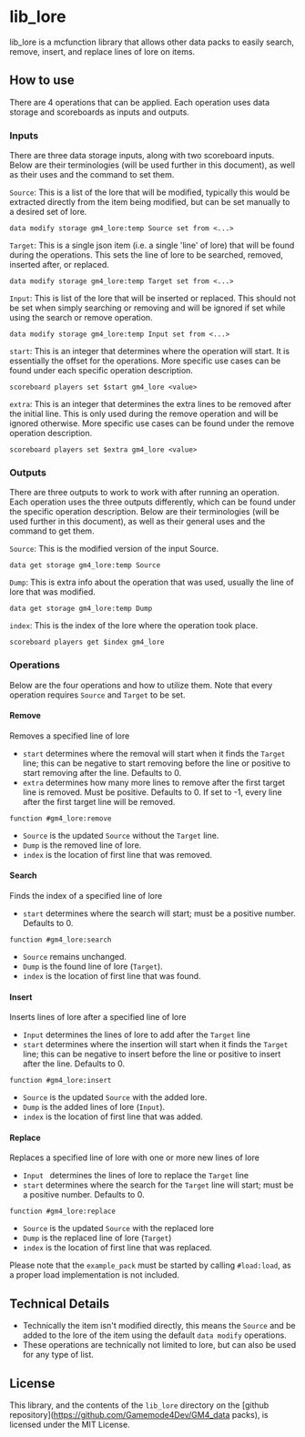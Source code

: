 # lib_lore
lib_lore is a mcfunction library that allows other data packs to easily search, remove, insert, and replace lines of lore on items.

## How to use
There are 4 operations that can be applied. Each operation uses data storage and scoreboards as inputs and outputs.

### Inputs
There are three data storage inputs, along with two scoreboard inputs. Below are their terminologies (will be used further in this document), as well as their uses and the command to set them.

`Source`: This is a list of the lore that will be modified, typically this would be extracted directly from the item being modified, but can be set manually to a desired set of lore.
```mcfunction
data modify storage gm4_lore:temp Source set from <...>
```

`Target`: This is a single json item (i.e. a single 'line' of lore) that will be found during the operations. This sets the line of lore to be searched, removed, inserted after, or replaced.
```mcfunction
data modify storage gm4_lore:temp Target set from <...>
```

`Input`: This is list of the lore that will be inserted or replaced. This should not be set when simply searching or removing and will be ignored if set while using the search or remove operation.
```mcfunction
data modify storage gm4_lore:temp Input set from <...>
```

`start`: This is an integer that determines where the operation will start. It is essentially the offset for the operations. More specific use cases can be found under each specific operation description.
```mcfunction
scoreboard players set $start gm4_lore <value>
```

`extra`: This is an integer that determines the extra lines to be removed after the initial line. This is only used during the remove operation and will be ignored otherwise. More specific use cases can be found under the remove operation description.
```mcfunction
scoreboard players set $extra gm4_lore <value>
```

### Outputs
There are three outputs to work to work with after running an operation. Each operation uses the three outputs differently, which can be found under the specific operation description. Below are their terminologies (will be used further in this document), as well as their general uses and the command to get them.

`Source`: This is the modified version of the input Source.
```mcfunction
data get storage gm4_lore:temp Source
```

`Dump`: This is extra info about the operation that was used, usually the line of lore that was modified.
```mcfunction
data get storage gm4_lore:temp Dump
```

`index`: This is the index of the lore where the operation took place.
```mcfunction
scoreboard players get $index gm4_lore
```


### Operations
Below are the four operations and how to utilize them. Note that every operation requires `Source` and `Target` to be set.

#### Remove
Removes a specified line of lore

- `start` determines where the removal will start when it finds the `Target` line; this can be negative to start removing before the line or positive to start removing after the line. Defaults to 0.
- `extra` determines how many more lines to remove after the first target line is removed. Must be positive. Defaults to 0. If set to -1, every line after the first target line will be removed.

```mcfunction
function #gm4_lore:remove
```

- `Source` is the updated `Source` without the `Target` line.
- `Dump` is the removed line of lore.
- `index` is the location of first line that was removed.


#### Search
Finds the index of a specified line of lore
- `start` determines where the search will start; must be a positive number. Defaults to 0.

```mcfunction
function #gm4_lore:search
```

- `Source` remains unchanged.
- `Dump` is the found line of lore (`Target`).
- `index` is the location of first line that was found.


#### Insert
Inserts lines of lore after a specified line of lore

- `Input` determines the lines of lore to add after the `Target` line
- `start` determines where the insertion will start when it finds the `Target` line; this can be negative to insert before the line or positive to insert after the line. Defaults to 0.

```mcfunction
function #gm4_lore:insert
```

- `Source` is the updated `Source` with the added lore.
- `Dump` is the added lines of lore (`Input`).
- `index` is the location of first line that was added.


#### Replace
Replaces a specified line of lore with one or more new lines of lore

- `Input ` determines the lines of lore to replace the `Target` line
- `start` determines where the search for the `Target` line will start; must be a positive number. Defaults to 0.

```mcfunction
function #gm4_lore:replace
```

- `Source` is the updated `Source` with the replaced lore
- `Dump` is the replaced line of lore (`Target`)
- `index` is the location of first line that was replaced.


Please note that the `example_pack` must be started by calling `#load:load`, as a proper load implementation is not included.

## Technical Details
- Technically the item isn't modified directly, this means the `Source` and be added to the lore of the item using the default `data modify` operations.
- These operations are technically not limited to lore, but can also be used for any type of list.

## License
This library, and the contents of the `lib_lore` directory on the [github repository](https://github.com/Gamemode4Dev/GM4_data packs), is licensed under the MIT License.
